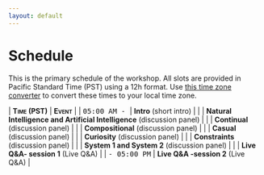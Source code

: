 ```yaml
---
layout: default
---
```


# Schedule

This is the primary schedule of the workshop. All slots are provided in Pacific Standard Time (PST) using a 12h format. Use [this time zone converter](https://www.thetimezoneconverter.com) to convert these times to your local time zone.

|  <b style="font-variant: small-caps;">Time (PST)</b>    | <b style="font-variant: small-caps;">Event</b>                  |
|  <span style="font-family: monospace;">05:00 AM - </span> | <b>Intro</b> (short intro)                |
|  <span style="font-family: monospace;"> </span> | <b>Natural Intelligence and Artificial Intelligence</b> (discussion panel) |
|  <span style="font-family: monospace;"> </span> | <b>Continual</b> (discussion panel)                 |
|  <span style="font-family: monospace;"> </span> | <b>Compositional</b>  (discussion panel)            |
|  <span style="font-family: monospace;"> </span> | <b>Casual</b>   (discussion panel)                  |
|  <span style="font-family: monospace;"> </span> | <b>Curiosity</b> (discussion panel)                 |
|  <span style="font-family: monospace;"> </span> | <b>Constraints</b> (discussion panel)               |
|  <span style="font-family: monospace;"> </span> | <b>System 1 and System 2</b> (discussion panel)     |
|  <span style="font-family: monospace;"> </span> | <b>Live Q&A- session 1</b> (Live Q&A)               |
|  <span style="font-family: monospace;"> - 05:00 PM</span> | <b>Live Q&A -session 2</b> (Live Q&A)     |